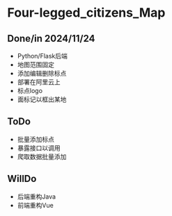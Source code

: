 # Four-legged_citizens_Map
## Done/in 2024/11/24
- Python/Flask后端
- 地图范围固定
- 添加编辑删除标点
- 部署在阿里云上
- 标点logo
- 面标记以框出某地

## ToDo
- 批量添加标点
- 暴露接口以调用
- 爬取数据批量添加

## WillDo
- 后端重构Java
- 前端重构Vue